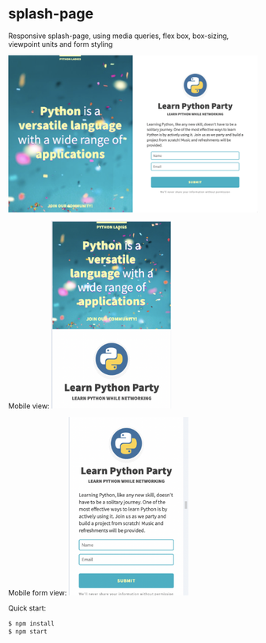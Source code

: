 # splash-page

Responsive splash-page, using media queries, flex box, box-sizing, viewpoint units and form styling

<img src="https://github.com/IngridGdesigns/splash-page/blob/main/images/desktop.png">

Mobile view: 
<img src="https://github.com/IngridGdesigns/splash-page/blob/main/images/mobile2.png" width="48%" height="50%"> 

Mobile form view:
<img src="https://github.com/IngridGdesigns/splash-page/blob/main/images/mobile1.png" width="48%" height="50%">




Quick start:

```
$ npm install
$ npm start
````
